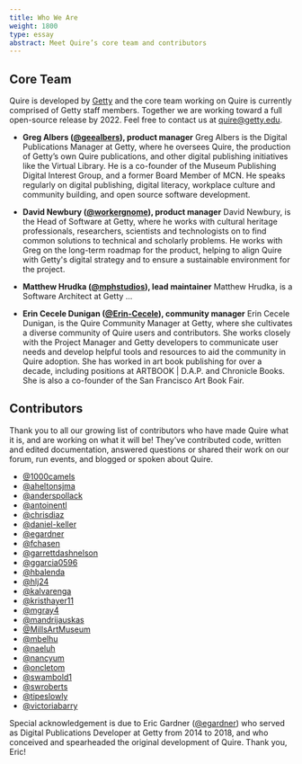 ```yaml
---
title: Who We Are
weight: 1800
type: essay
abstract: Meet Quire’s core team and contributors
---
```


## Core Team

Quire is developed by [Getty](https://www.getty.edu) and the core team working on Quire is currently comprised of Getty staff members. Together we are working toward a full open-source release by 2022. Feel free to contact us at [quire@getty.edu](mailto:quire@getty.edu).

<div class="feature-list">

- **Greg Albers ([@geealbers](https://github.com/geealbers)), product manager** Greg Albers is the Digital Publications Manager at Getty, where he oversees Quire, the production of Getty’s own Quire publications, and other digital publishing initiatives like the Virtual Library. He is a co-founder of the Museum Publishing Digital Interest Group, and a former Board Member of MCN. He speaks regularly on digital publishing, digital literacy, workplace culture and community building, and open source software development.

- **David Newbury ([@workergnome](https://github.com/workergnome)), product manager** David Newbury, is the Head of Software at Getty, where he works with cultural heritage professionals, researchers, scientists and technologists on to find common solutions to technical and scholarly problems.  He works with Greg on the long-term roadmap for the product, helping to align Quire with Getty's digital strategy and to ensure a sustainable environment for the project.

- **Matthew Hrudka ([@mphstudios](https://github.com/mphstudios)), lead maintainer** Matthew Hrudka, is a Software Architect at Getty …

- **Erin Cecele Dunigan ([@Erin-Cecele](https://github.com/Erin-Cecele)), community manager** Erin Cecele Dunigan, is the Quire Community Manager at Getty, where she cultivates a diverse community of Quire users and contributors. She works closely with the Project Manager and Getty developers to communicate user needs and develop helpful tools and resources to aid the community in Quire adoption. She has worked in art book publishing for over a decade, including positions at ARTBOOK | D.A.P. and Chronicle Books. She is also a co-founder of the San Francisco Art Book Fair.

</div>

## Contributors

Thank you to all our growing list of contributors who have made Quire what it is, and are working on what it will be! They’ve contributed code, written and edited documentation, answered questions or shared their work on our forum, run events, and blogged or spoken about Quire.

- [@1000camels](https://github.com/1000camels)
- [@aheltonsjma](https://github.com/aheltonsjma)
- [@anderspollack](https://github.com/anderspollack)
- [@antoinentl](https://github.com/antoinentl)
- [@chrisdiaz](https://github.com/chrisdaaz)
- [@daniel-keller](https://github.com/daniel-keller)
- [@egardner](https://github.com/egardner)
- [@fchasen](https://github.com/fchasen)
- [@garrettdashnelson](https://github.com/garrettdashnelson)
- [@ggarcia0596](https://github.com/ggarcia0596)
- [@hbalenda](https://github.com/hbalenda)
- [@hlj24](https://github.com/hlj24)
- [@kalvarenga](https://github.com/kalvarenga)
- [@kristhayer11](https://github.com/kristhayer11)
- [@mgray4](https://github.com/mgray4)
- [@mandrijauskas](https://github.com/mandrijauskas)
- [@MillsArtMuseum](https://github.com/MillsArtMuseum)
- [@mbelhu](https://github.com/mbelhu)
- [@naeluh](https://github.com/naeluh)
- [@nancyum](https://github.com/nancyum)
- [@oncletom](https://github.com/oncletom)
- [@swambold1](https://github.com/swambold1)
- [@swroberts](https://github.com/swroberts)
- [@tipeslowly](https://github.com/tipeslowly)
- [@victoriabarry](https://github.com/victoriabarry)

Special acknowledgement is due to Eric Gardner ([@egardner](https://github.com/egardner)) who served as Digital Publications Developer at Getty from 2014 to 2018, and who conceived and spearheaded the original development of Quire. Thank you, Eric!
